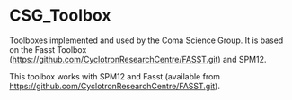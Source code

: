 # CSG_Toolbox
Toolboxes implemented and used by the Coma Science Group. It is based on the Fasst Toolbox (https://github.com/CyclotronResearchCentre/FASST.git) and SPM12. 

This toolbox works with SPM12 and Fasst (available from https://github.com/CyclotronResearchCentre/FASST.git).
